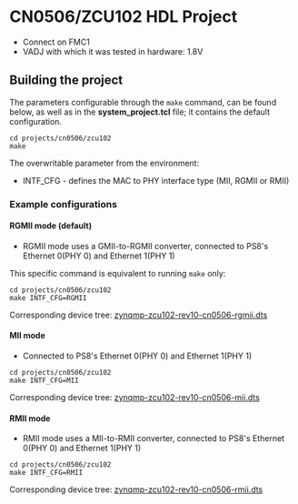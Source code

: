<!-- no_no_os -->

# CN0506/ZCU102 HDL Project

- Connect on FMC1
- VADJ with which it was tested in hardware: 1.8V

## Building the project

The parameters configurable through the `make` command, can be found below, as well as in the **system_project.tcl** file; it contains the default configuration.

```
cd projects/cn0506/zcu102
make
```

The overwritable parameter from the environment:

- INTF_CFG - defines the MAC to PHY interface type (MII, RGMII or RMII)

### Example configurations

#### RGMII mode (default)

- RGMII mode uses a GMII-to-RGMII converter, connected to PS8's Ethernet 0(PHY 0) and Ethernet 1(PHY 1)

This specific command is equivalent to running `make` only:

```
cd projects/cn0506/zcu102
make INTF_CFG=RGMII
```

Corresponding device tree: [zynqmp-zcu102-rev10-cn0506-rgmii.dts](https://github.com/analogdevicesinc/linux/blob/main/arch/arm64/boot/dts/xilinx/zynqmp-zcu102-rev10-cn0506-rgmii.dts)

#### MII mode

- Connected to PS8's Ethernet 0(PHY 0) and Ethernet 1(PHY 1)

```
cd projects/cn0506/zcu102
make INTF_CFG=MII
```

Corresponding device tree: [zynqmp-zcu102-rev10-cn0506-mii.dts](https://github.com/analogdevicesinc/linux/blob/main/arch/arm64/boot/dts/xilinx/zynqmp-zcu102-rev10-cn0506-mii.dts)

#### RMII mode

- RMII mode uses a MII-to-RMII converter, connected to PS8's Ethernet 0(PHY 0) and Ethernet 1(PHY 1)

```
cd projects/cn0506/zcu102
make INTF_CFG=RMII
```

Corresponding device tree: [zynqmp-zcu102-rev10-cn0506-rmii.dts](https://github.com/analogdevicesinc/linux/blob/main/arch/arm64/boot/dts/xilinx/zynqmp-zcu102-rev10-cn0506-rmii.dts)
